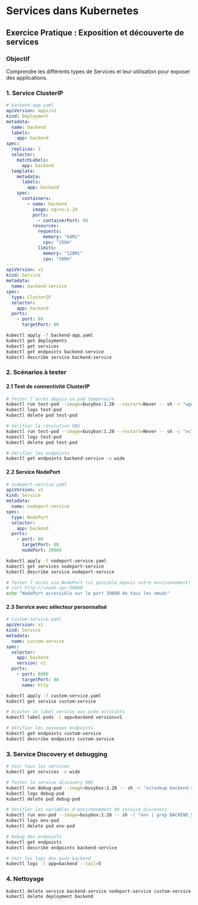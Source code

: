 # Services dans Kubernetes

## Exercice Pratique : Exposition et découverte de services

### Objectif

Comprendre les différents types de Services et leur utilisation pour exposer des applications.

### 1. Service ClusterIP

```yaml
# backend-app.yaml
apiVersion: apps/v1
kind: Deployment
metadata:
  name: backend
  labels:
    app: backend
spec:
  replicas: 3
  selector:
    matchLabels:
      app: backend
  template:
    metadata:
      labels:
        app: backend
    spec:
      containers:
        - name: backend
          image: nginx:1.29
          ports:
            - containerPort: 80
          resources:
            requests:
              memory: "64Mi"
              cpu: "250m"
            limits:
              memory: "128Mi"
              cpu: "500m"
---
apiVersion: v1
kind: Service
metadata:
  name: backend-service
spec:
  type: ClusterIP
  selector:
    app: backend
  ports:
    - port: 80
      targetPort: 80
```

```bash
kubectl apply -f backend-app.yaml
kubectl get deployments
kubectl get services
kubectl get endpoints backend-service
kubectl describe service backend-service
```

### 2. Scénarios à tester

#### 2.1 Test de connectivité ClusterIP

```bash
# Tester l'accès depuis un pod temporaire
kubectl run test-pod --image=busybox:1.28 --restart=Never -- sh -c "wget -qO- http://backend-service"
kubectl logs test-pod
kubectl delete pod test-pod

# Vérifier la résolution DNS
kubectl run test-pod --image=busybox:1.28 --restart=Never -- sh -c "nslookup backend-service"
kubectl logs test-pod
kubectl delete pod test-pod

# Vérifier les endpoints
kubectl get endpoints backend-service -o wide
```

#### 2.2 Service NodePort

```yaml
# nodeport-service.yaml
apiVersion: v1
kind: Service
metadata:
  name: nodeport-service
spec:
  type: NodePort
  selector:
    app: backend
  ports:
    - port: 80
      targetPort: 80
      nodePort: 30080
```

```bash
kubectl apply -f nodeport-service.yaml
kubectl get services nodeport-service
kubectl describe service nodeport-service

# Tester l'accès via NodePort (si possible depuis votre environnement)
# curl http://<node-ip>:30080
echo "NodePort accessible sur le port 30080 de tous les nœuds"
```

#### 2.3 Service avec sélecteur personnalisé

```yaml
# custom-service.yaml
apiVersion: v1
kind: Service
metadata:
  name: custom-service
spec:
  selector:
    app: backend
    version: v1
  ports:
    - port: 8080
      targetPort: 80
      name: http
```

```bash
kubectl apply -f custom-service.yaml
kubectl get service custom-service

# Ajouter le label version aux pods existants
kubectl label pods -l app=backend version=v1

# Vérifier les nouveaux endpoints
kubectl get endpoints custom-service
kubectl describe endpoints custom-service
```

### 3. Service Discovery et debugging

```bash
# Voir tous les services
kubectl get services -o wide

# Tester le service discovery DNS
kubectl run debug-pod --image=busybox:1.28 -- sh -c "nslookup backend-service.default.svc.cluster.local"
kubectl logs debug-pod
kubectl delete pod debug-pod

# Vérifier les variables d'environnement de service discovery
kubectl run env-pod --image=busybox:1.28 -- sh -c "env | grep BACKEND_SERVICE"
kubectl logs env-pod
kubectl delete pod env-pod

# Debug des endpoints
kubectl get endpoints
kubectl describe endpoints backend-service

# Voir les logs des pods backend
kubectl logs -l app=backend --tail=5
```

### 4. Nettoyage

```bash
kubectl delete service backend-service nodeport-service custom-service
kubectl delete deployment backend
```
